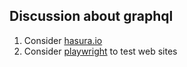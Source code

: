 ## Discussion about graphql

1. Consider [hasura.io](https://hasura.io)
2. Consider [playwright](https://playwrite.dev) to test web sites
